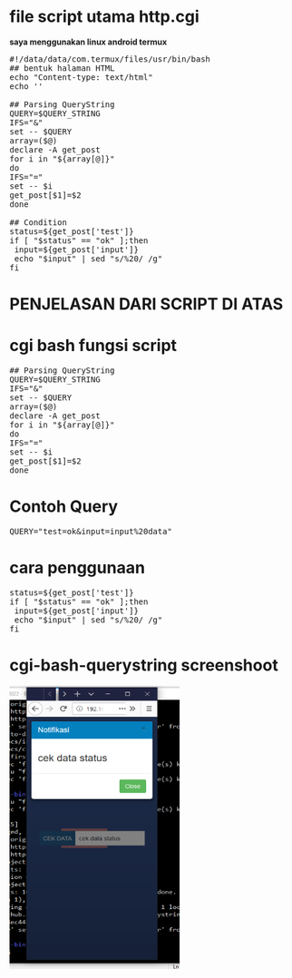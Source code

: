 # file script utama http.cgi
<strong>saya menggunakan linux android termux</strong>
<pre>
#!/data/data/com.termux/files/usr/bin/bash
## bentuk halaman HTML
echo "Content-type: text/html"
echo ''

## Parsing QueryString
QUERY=$QUERY_STRING
IFS="&"
set -- $QUERY
array=($@)
declare -A get_post
for i in "${array[@]}"
do
IFS="="
set -- $i
get_post[$1]=$2
done

## Condition
status=${get_post['test']}
if [ "$status" == "ok" ];then
 input=${get_post['input']}
 echo "$input" | sed "s/%20/ /g"
fi
</pre>

# PENJELASAN DARI SCRIPT DI ATAS
# cgi bash fungsi script
<pre>
## Parsing QueryString
QUERY=$QUERY_STRING
IFS="&"
set -- $QUERY
array=($@)
declare -A get_post
for i in "${array[@]}"
do
IFS="="
set -- $i
get_post[$1]=$2
done
</pre>
# Contoh Query
<pre>
QUERY="test=ok&input=input%20data"
</pre>
# cara penggunaan
<pre>
status=${get_post['test']}
if [ "$status" == "ok" ];then
 input=${get_post['input']}
 echo "$input" | sed "s/%20/ /g"
fi
</pre>

# cgi-bash-querystring screenshoot
<img height="500" width="300" src="ss.PNG"></img>
